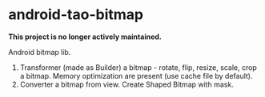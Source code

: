 android-tao-bitmap
==================

**This project is no longer actively maintained.**

Android bitmap lib.

1. Transformer (made as Builder) a bitmap - rotate, flip, resize, scale, crop a bitmap. Memory optimization are present (use cache file by default).
2. Converter a bitmap from view. Create Shaped Bitmap with mask.

